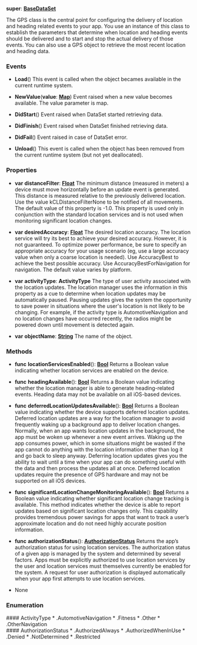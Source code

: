 **super**: **[BaseDataSet](BaseDataSet.md)**

The GPS class is the central point for configuring the delivery of location and heading related events to your app. You use an instance of this class to establish the parameters that determine when location and heading events should be delivered and to start and stop the actual delivery of those events. You can also use a GPS object to retrieve the most recent location and heading data.

### Events

* **Load**()
This event is called when the object becames available in the current runtime system.

* **NewValue**(**value**: **[Map](../gravity/map.md)**)
Event raised when a new value becomes available. The value parameter is map.

* **DidStart**()
Event raised when DataSet started retrieving data.

* **DidFinish**()
Event raised when DataSet finished retrieving data.

* **DidFail**()
Event raised in case of DataSet error.

* **Unload**()
This event is called when the object has been removed from the current runtime system (but not yet deallocated).



### Properties

* **var** **distanceFilter**: **[Float](../gravity/float.md)**
The minimum distance (measured in meters) a device must move horizontally before an update event is generated. This distance is measured relative to the previously delivered location. Use the value kCLDistanceFilterNone to be notified of all movements. The default value of this property is -1.0. This property is used only in conjunction with the standard location services and is not used when monitoring significant location changes.

* **var** **desiredAccuracy**: **[Float](../gravity/float.md)**
The desired location accuracy. The location service will try its best to achieve your desired accuracy. However, it is not guaranteed. To optimize power performance, be sure to specify an appropriate accuracy for your usage scenario (eg, use a large accuracy value when only a coarse location is needed). Use AccuracyBest to achieve the best possible accuracy. Use AccuracyBestForNavigation for navigation. The default value varies by platform.

* **var** **activityType**: **ActivityType**
The type of user activity associated with the location updates. The location manager uses the information in this property as a cue to determine when location updates may be automatically paused. Pausing updates gives the system the opportunity to save power in situations where the user's location is not likely to be changing. For example, if the activity type is AutomotiveNavigation and no location changes have occurred recently, the radios might be powered down until movement is detected again.

* **var** **objectName**: **[String](../gravity/string.md)**
The name of the object.



### Methods

* **func** **locationServicesEnabled**(): <strong>[Bool](../gravity/bool.md)</strong> 
Returns a Boolean value indicating whether location services are enabled on the device.

* **func** **headingAvailable**(): <strong>[Bool](../gravity/bool.md)</strong> 
Returns a Boolean value indicating whether the location manager is able to generate heading-related events. Heading data may not be available on all iOS-based devices.

* **func** **deferredLocationUpdatesAvailable**(): <strong>[Bool](../gravity/bool.md)</strong> 
Returns a Boolean value indicating whether the device supports deferred location updates. Deferred location updates are a way for the location manager to avoid frequently waking up a background app to deliver location changes. Normally, when an app wants location updates in the background, the app must be woken up whenever a new event arrives. Waking up the app consumes power, which in some situations might be wasted if the app cannot do anything with the location information other than log it and go back to sleep anyway. Deferring location updates gives you the ability to wait until a time when your app can do something useful with the data and then process the updates all at once. Deferred location updates require the presence of GPS hardware and may not be supported on all iOS devices.

* **func** **significantLocationChangeMonitoringAvailable**(): <strong>[Bool](../gravity/bool.md)</strong> 
Returns a Boolean value indicating whether significant location change tracking is available. This method indicates whether the device is able to report updates based on significant location changes only. This capability provides tremendous power savings for apps that want to track a user’s approximate location and do not need highly accurate position information.

* **func** **authorizationStatus**(): <strong><a href="#_enum_AuthorizationStatus">AuthorizationStatus</a></strong> 
Returns the app’s authorization status for using location services. The authorization status of a given app is managed by the system and determined by several factors. Apps must be explicitly authorized to use location services by the user and location services must themselves currently be enabled for the system. A request for user authorization is displayed automatically when your app first attempts to use location services.



* None

### Enumeration

<div name="_enum_ActivityType"></div>
#### ActivityType
 * .AutomotiveNavigation
 * .Fitness
 * .Other
 * .OtherNavigation

<div name="_enum_AuthorizationStatus"></div>
#### AuthorizationStatus
 * .AuthorizedAlways
 * .AuthorizedWhenInUse
 * .Denied
 * .NotDetermined
 * .Restricted



